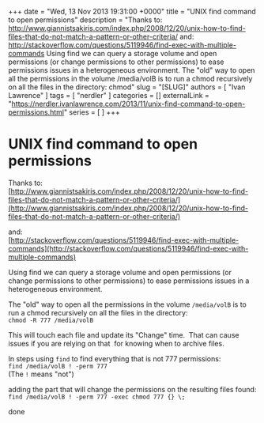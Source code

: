 +++
date = "Wed, 13 Nov 2013 19:31:00 +0000"
title = "UNIX find command to open permissions"
description = "Thanks to: http://www.giannistsakiris.com/index.php/2008/12/20/unix-how-to-find-files-that-do-not-match-a-pattern-or-other-criteria/ and: http://stackoverflow.com/questions/5119946/find-exec-with-multiple-commands Using find we can query a storage volume and open permissions (or change permissions to other permissions) to ease permissions issues in a heterogeneous environment. The "old" way to open all the permissions in the volume /media/volB is to run a chmod recursively on all the files in the directory: chmod"
slug = "[SLUG]"
authors = [ "Ivan Lawrence" ]
tags = [ "nerdler" ]
categories = []
externalLink = "https://nerdler.ivanlawrence.com/2013/11/unix-find-command-to-open-permissions.html"
series = [ ]
+++

# UNIX find command to open permissions

Thanks to:  
[http://www.giannistsakiris.com/index.php/2008/12/20/unix-how-to-find-files-that-do-not-match-a-pattern-or-other-criteria/](http://www.giannistsakiris.com/index.php/2008/12/20/unix-how-to-find-files-that-do-not-match-a-pattern-or-other-criteria/)  
  
and:  
[http://stackoverflow.com/questions/5119946/find-exec-with-multiple-commands](http://stackoverflow.com/questions/5119946/find-exec-with-multiple-commands)  
  
Using find we can query a storage volume and open permissions (or change permissions to other permissions) to ease permissions issues in a heterogeneous environment.  
  
The "old" way to open all the permissions in the volume `/media/volB` is to run a chmod recursively on all the files in the directory:  
`chmod -R 777 /media/volB`  
  
This will touch each file and update its "Change" time.  That can cause issues if you are relying on that  for knowing when to archive files.  
  
In steps using `find` to find everything that is not 777 permissions:  
`find /media/volB ! -perm 777`  
(The `!` means "not")  
  
adding the part that will change the permissions on the resulting files found:  
`find /media/volB ! -perm 777 -exec chmod 777 {} \;`  
  
done